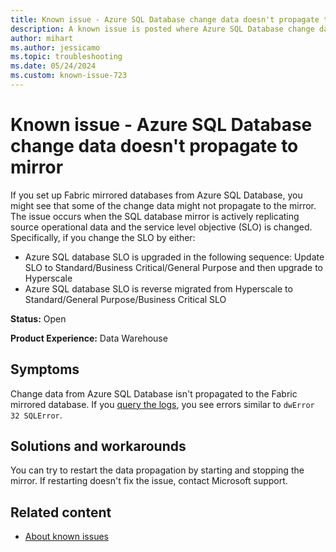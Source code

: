 ```yaml
---
title: Known issue - Azure SQL Database change data doesn't propagate to mirror
description: A known issue is posted where Azure SQL Database change data doesn't propagate to mirror.
author: mihart
ms.author: jessicamo
ms.topic: troubleshooting  
ms.date: 05/24/2024
ms.custom: known-issue-723
---
```


# Known issue - Azure SQL Database change data doesn't propagate to mirror

If you set up Fabric mirrored databases from Azure SQL Database, you might see that some of the change data might not propagate to the mirror. The issue occurs when the SQL database mirror is actively replicating source operational data and the service level objective (SLO) is changed. Specifically, if you change the SLO by either:

- Azure SQL database SLO is upgraded in the following sequence: Update SLO to Standard/Business Critical/General Purpose and then upgrade to Hyperscale
- Azure SQL database SLO is reverse migrated from Hyperscale to Standard/General Purpose/Business Critical SLO

**Status:** Open

**Product Experience:** Data Warehouse

## Symptoms

Change data from Azure SQL Database isn't propagated to the Fabric mirrored database. If you [query the logs](/fabric/database/mirrored-database/azure-sql-database-troubleshoot), you see errors similar to `dwError 32 SQLError`.

## Solutions and workarounds

You can try to restart the data propagation by starting and stopping the mirror. If restarting doesn't fix the issue, contact Microsoft support.

## Related content

- [About known issues](https://support.fabric.microsoft.com/known-issues)
